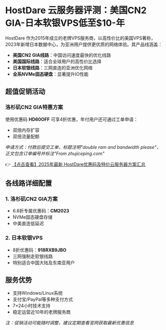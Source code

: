 # HostDare 云服务器评测：美国CN2 GIA-日本软银VPS低至$10-年

HostDare 作为2015年成立的老牌VPS服务商，以高性价比的美国VPS著称，2023年新增日本数据中心，为亚洲用户提供更优质的网络体验。其产品线涵盖：

- **美国CN2 GIA线路**：中国访问速度最快的优化线路
- **美国国际线路**：适合全球用户的高性价比选择
- **日本软银线路**：三网直连的亚洲优化网络
- **全系NVMe固态硬盘**：显著提升IO性能

## 超值促销活动

### 洛杉矶CN2 GIA特惠方案
使用优惠码 **HD60OFF** 可享4折优惠，年付用户还可通过工单申请：
- 双倍内存扩容
- 双倍流量配额

*申请方式：付款后提交工单，标题注明"double ram and bandwidth please"，正文包含订单编号并标注"From zhujiceping.com"*

👉 [【点击查看】2025年最新 HostDare优惠码及特价云服务器方案汇总](https://bit.ly/hostdare)

## 各线路详细配置

### 1. 洛杉矶CN2 GIA方案
- 6.8折专属优惠码：**CM2023**
- NVMe固态硬盘存储
- 中美直连低延迟

### 2. 日本软银VPS
- 8折优惠码：**918RXB9JBO**
- 三网强制走软银线路
- 特别适合中国大陆及东南亚用户

## 服务优势
- 支持Windows/Linux系统
- 支付宝/PayPal等多种支付方式
- 7×24小时技术支持
- 稳定运营近10年的老牌服务商

*注：促销活动可能随时调整，建议定期查看官网获取最新优惠信息*